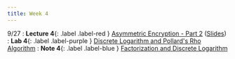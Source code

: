 ```yaml
---
title: Week 4
---
```


9/27
: **Lecture 4**{: .label .label-red } [Asymmetric Encryption - Part 2](https://drive.google.com/file/d/10ziFlD89BSReAMSO-nCwhTqZjXTj3Acd/view?usp=sharing) ([Slides](https://docs.google.com/presentation/d/1lKFv-b5dr444ikEs0ZSRnjHOUxI4walgGWHZJWWz8dA/edit?usp=sharing))
: **Lab 4**{: .label .label-purple } [Discrete Logarithm and Pollard's Rho Algorithm](https://datahub.berkeley.edu/hub/user-redirect/git-pull?repo=https%3A%2F%2Fgithub.com%2FCodebreakingAtCal%2FCodebreakingLabs&urlpath=tree%2FCodebreakingLabs%2FLab4%2Flab04.ipynb&branch=master)
: **Note 4**{: .label .label-blue } [Factorization and Discrete Logarithm](https://codebreakingatcal.org/assets/notes/note4.pdf)

